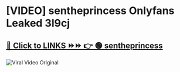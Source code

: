 
 # [VIDEO] sentheprincess Onlyfans Leaked 3l9cj

## <h2><a href="https://clipsfans.com/sentheprincess&ref=git">🔗 Click to LINKS ⏩⏩ 👉 🟢 sentheprincess </a></h2>

<a href="https://clipsfans.com/sentheprincess&ref=git" rel="nofollow" data-target="animated-image.originalLink"><img src="https://i.ibb.co.com/xMMVF88/686577567.gif" alt="Viral Video Original" style="max-width: 100%; display: inline-block;" data-target="animated-image.originalImage"></a>

